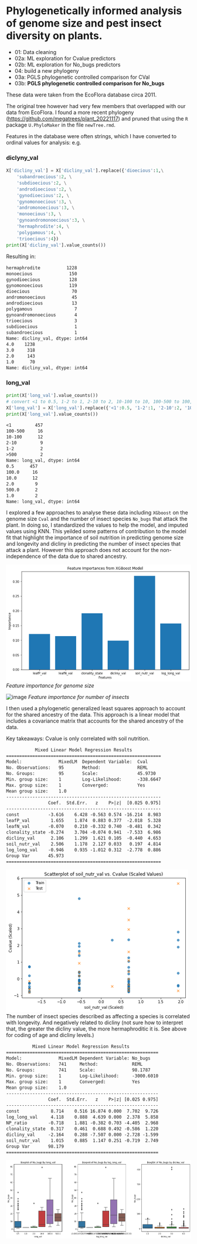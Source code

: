 # Phylogenetically informed analysis of genome size and pest insect diversity on plants. 

- 01: Data cleaning
- 02a: ML exploration for Cvalue predictors
- 02b: ML exploration for No_bugs predictors
- 04: build a new phylogeny
- 03a: PGLS phylogenetic controlled comparison for CVal
- 03b: **PGLS phylogenetic controlled comparison for No_bugs**

These data were taken from the EcoFlora database circa 2011.

The original tree however had very few members that overlapped with our data from EcoFlora. I found a more recent phylogeny (https://github.com/megatrees/plant_20221117) and pruned that using the `R` package `U.PhyloMaker` in the file `newTree.rmd`.

Features in the database were often strings, which I have converted to ordinal values for analysis:
e.g.

### diclyny_val
```python
X['dicliny_val'] = X['dicliny_val'].replace({'dioecious':1,\
    'subandroecious':2, \
    'subdioecious':2, \
    'androdioecious':2, \
    'gynodioecious':2, \
    'gynomonoecious':3, \
    'andromonoecious':3, \
    'monoecious':3, \
    'gynoandromonoecious':3, \
    'hermaphrodite':4, \
    'polygamous':4, \
    'trioecious':4}) 
print(X['dicliny_val'].value_counts())
```
Resulting in:
```
hermaphrodite          1228
monoecious              150
gynodioecious           128
gynomonoecious          119
dioecious                70
andromonoecious          45
androdioecious           13
polygamous                7
gynoandromonoecious       4
trioecious                3
subdioecious              1
subandroecious            1
Name: dicliny_val, dtype: int64
4.0    1238
3.0     318
2.0     143
1.0      70
Name: dicliny_val, dtype: int64
```

### long_val
```python
print(X['long_val'].value_counts())
# convert <1 to 0.5, 1-2 to 1, 2-10 to 2, 10-100 to 10, 100-500 to 100, >500 to 500
X['long_val'] = X['long_val'].replace({'<1':0.5, '1-2':1, '2-10':2, '10-100':10, '100-500':100, '>500':500})
print(X['long_val'].value_counts())
```

```
<1         457
100-500     16
10-100      12
2-10         9
1-2          2
>500         2
Name: long_val, dtype: int64
0.5      457
100.0     16
10.0      12
2.0        9
500.0      2
1.0        2
Name: long_val, dtype: int64
```

I explored a few approaches to analyse these data including `XGboost` on the genome size `Cval` and the number of insect species `No_bugs` that attack the plant. In doing so, I standardized the values to help the model, and imputed values using KNN. This yeilded some patterns of contribution to the model fit that highlight the importance of soil nutrition in predicting genome size and longevity and dicliny in predicting the number of insect species that attack a plant. However this approach does not account for the non-independence of the data due to shared ancestry.

![image](img/feat_imp_cval.png)
_Feature importance for genome size_

![image](img/feat_imp_insects.png)
_Feature importance for number of insects_

I then used a phylogenetic generalized least squares approach to account for the shared ancestry of the data. This approach is a linear model that includes a covariance matrix that accounts for the shared ancestry of the data. 

Key takeaways: Cvalue is only correlated with soil nutrition. 

```
           Mixed Linear Model Regression Results
===========================================================
Model:              MixedLM  Dependent Variable:  Cval     
No. Observations:   95       Method:              REML     
No. Groups:         95       Scale:               45.9730  
Min. group size:    1        Log-Likelihood:      -338.6647
Max. group size:    1        Converged:           Yes      
Mean group size:    1.0                                    
-----------------------------------------------------------
                Coef.  Std.Err.   z    P>|z|  [0.025 0.975]
-----------------------------------------------------------
const           -3.616    6.428 -0.563 0.574 -16.214  8.983
leafP_val        1.655    1.874  0.883 0.377  -2.018  5.328
leafN_val       -0.070    0.210 -0.332 0.740  -0.481  0.342
clonality_state -0.274    3.704 -0.074 0.941  -7.533  6.986
dicliny_val      2.106    1.299  1.621 0.105  -0.440  4.653
soil_nutr_val    2.506    1.178  2.127 0.033   0.197  4.814
log_long_val    -0.946    0.935 -1.012 0.312  -2.778  0.886
Group Var       45.973                                     
===========================================================
```
![image](img/nutr_v_cval_scaled.png)
The number of insect species described as affecting a species is correlated with longevity. And negatively related to dicliny (not sure how to interpret that, the greater the dicliny value, the more hermaphroditic it is. See above for coding of age and dicliny levels.)
```
          Mixed Linear Model Regression Results
==========================================================
Model:              MixedLM Dependent Variable: No_bugs   
No. Observations:   741     Method:             REML      
No. Groups:         741     Scale:              98.1787   
Min. group size:    1       Log-Likelihood:     -3000.6010
Max. group size:    1       Converged:          Yes       
Mean group size:    1.0                                   
----------------------------------------------------------
                Coef.  Std.Err.   z    P>|z| [0.025 0.975]
----------------------------------------------------------
const            8.714    0.516 16.874 0.000  7.702  9.726
log_long_val     4.118    0.888  4.639 0.000  2.378  5.858
NP_ratio        -0.718    1.881 -0.382 0.703 -4.405  2.968
clonality_state  0.317    0.461  0.688 0.492 -0.586  1.220
dicliny_val     -2.164    0.288 -7.507 0.000 -2.728 -1.599
soil_nutr_val    1.015    0.885  1.147 0.251 -0.719  2.749
Group Var       98.179                                    
==========================================================
```

<!-- insert image -->
![image](img/insect_v_long_dicliny.png)